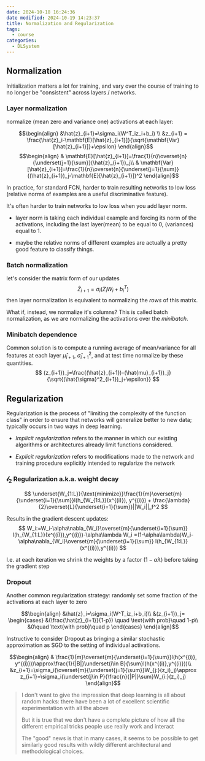 ```yaml
---
date: 2024-10-18 16:24:36
date modified: 2024-10-19 14:23:37
title: Normalization and Regularization
tags:
  - course
categories:
  - DLSystem
---
```

## Normalization

Initialization matters a lot for training, and vary over the course of training to no longer be "consistent" across layers / networks.

### Layer normalization

normalize (mean zero and variance one) activations at each layer:

$$\begin{align}
&\hat{z}_{i+1}=\sigma_i(W^T_iz_i+b_i) \\
&z_{i+1} = \frac{\hat{z}_i-\mathbf{E}[\hat{z}_{i+1}]}{\sqrt{\mathbf{Var}[\hat{z}_{i+1}]}+\epsilon} 
\end{align}$$
$$\begin{align}
& \mathbf{E}[\hat{z}_{i+1}]=\frac{1}{n}\overset{n}{\underset{j=1}{\sum}}(\hat{z}_{i+1})_j\\
& \mathbf{Var}[\hat{z}_{i+1}]=\frac{1}{n}\overset{n}{\underset{j=1}{\sum}}((\hat{z}_{i+1})_j-\mathbf{E}[\hat{z}_{i+1}])^2
\end{align}$$

In practice, for standard FCN, harder to train resulting networks to low loss (relative norms of examples are a useful discriminative feature).

It's often harder to train networks to low loss when you add layer norm.

- layer norm is taking each individual example and forcing its norm of the activations, including the last layer(mean) to be equal to 0, (variances) equal to 1.

- maybe the relative norms of different examples are actually a pretty good feature to classify things.

### Batch normalization

let's consider the matrix form of our updates
$$
\hat{Z}_{i+1}=\sigma_i(Z_iW_i+b_i^T)
$$
then layer normalization is equivalent to normalizing the *rows* of this matrix.

What if, instead, we normalize it's columns? This is called batch normalization, as we are normalizing the activations over the *minibatch*.

### Minibatch dependence

Common solution is to compute a running average of mean/variance for all features at each layer $\hat{\mu}_{i+1}$, $\hat{\sigma}^2_{i+1}$, and at test time normalize by these quantities.
$$
(z_{i+1})_j=\frac{(\hat{z}_{i+1})-(\hat{mu}_{i+1})_j}{\sqrt{(\hat{\sigma}^2_{i+1})_j+\epsilon}}
$$

## Regularization

Regularization is the process of "limiting the complexity of the function class" in order to ensure that networks will generalize better to new data; typically occurs in two ways in deep learning.

- *Implicit regularization* refers to the manner in which our existing algorithms or architectures already limit functions considered.

- *Explicit regularization* refers to modifications made to the network and training procedure explicitly intended to regularize the network

###  $\mathcal{l}_2$ Regularization a.k.a. weight decay

$$
\underset{W_{1:L}}{\text{minimize}}\frac{1}{m}\overset{m}{\underset{i=1}{\sum}}l(h_{W_{1:L}}(x^{(i)}), y^{(i)}) + \frac{\lambda}{2}\overset{L}{\underset{i=1}{\sum}}||W_i||_f^2
$$

Results in the gradient descent updates:
$$
W_i:=W_i-\alpha\nabla_{W_i}\overset{m}{\underset{i=1}{\sum}}
l(h_{W_{1:L}}(x^{(i)}),y^{(i)})-\alpha\lambda W_i
=(1-\alpha\lambda)W_i-\alpha\nabla_{W_i}\overset{m}{\underset{i=1}{\sum}}
l(h_{W_{1:L}}(x^{(i)}),y^{(i)})
$$

I.e. at each iteration we shrink the weights by a factor $(1-\alpha\lambda)$ before taking the gradient step

### Dropout

Another common regularization strategy: randomly set some fraction of the activations at each layer to zero

$$\begin{align}
&\hat{z}_i=\sigma_i(W^T_iz_i+b_i)\\
&(z_{i+1})_j=
\begin{cases}
&(\frac{\hat{z}_{i+1}}{1-p}) \quad \text{with prob}\quad 1-p\\
&0\quad \text{with prob}\quad p
\end{cases}
\end{align}$$

Instructive to consider Dropout as bringing a similar stochastic approximation as SGD to the setting of individual activations.

$$\begin{align}
& \frac{1}{m}\overset{m}{\underset{i=1}{\sum}}l(h(x^{(i)}, y^{(i)}))\approx\frac{1}{|B|}\underset{i\in B}{\sum}l(h(x^{(i)},y^{(i)}))\\
&z_{i+1}=\sigma_i(\overset{m}{\underset{j=1}{\sum}}W_{j:}(z_i)_j)\approx z_{i+1}=\sigma_i(\underset{j\in P}{\frac{n}{|P|}\sum}W_{i:}(z_i)_j)
\end{align}$$

> I don't want to give the impression that deep learning is all about random hacks: there have been a lot of excellent scientific experimentation with all the above
> 
> But it is true that we don't have a complete picture of how all the different empirical tricks people use really work and interact 
> 
> The "good" news is that in many cases, it seems to be possible to get similarly good results with wildly different architectural and methodological choices.


